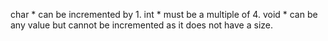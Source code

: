 char * can be incremented by 1.
int * must be a multiple of 4.
void * can be any value but cannot be incremented as it does not have a size.
